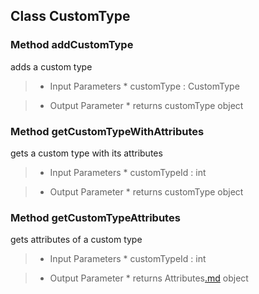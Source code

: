 ## Class CustomType ##

### Method addCustomType ###

adds a custom type

> - Input Parameters
    * customType : CustomType

> - Output Parameter
    * returns customType object


### Method getCustomTypeWithAttributes ###

gets a custom type with its attributes

> - Input Parameters
    * customTypeId : int

> - Output Parameter
    * returns customType object


### Method getCustomTypeAttributes ###

gets attributes of a custom type

> - Input Parameters
    * customTypeId : int

> - Output Parameter
    * returns Attributes[.md](.md) object